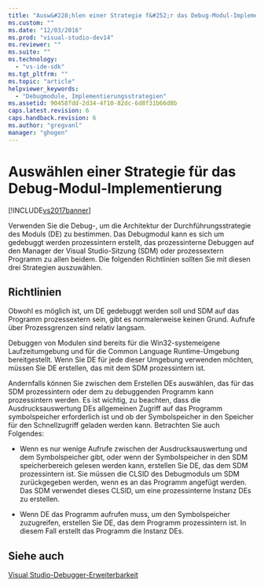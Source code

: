 ```yaml
---
title: "Ausw&#228;hlen einer Strategie f&#252;r das Debug-Modul-Implementierung | Microsoft Docs"
ms.custom: ""
ms.date: "12/03/2016"
ms.prod: "visual-studio-dev14"
ms.reviewer: ""
ms.suite: ""
ms.technology: 
  - "vs-ide-sdk"
ms.tgt_pltfrm: ""
ms.topic: "article"
helpviewer_keywords: 
  - "Debugmodule, Implementierungsstrategien"
ms.assetid: 90458fdd-2d34-4f10-82dc-6d8f31b66d8b
caps.latest.revision: 6
caps.handback.revision: 6
ms.author: "gregvanl"
manager: "ghogen"
---
```

# Ausw&#228;hlen einer Strategie f&#252;r das Debug-Modul-Implementierung
[!INCLUDE[vs2017banner](../../code-quality/includes/vs2017banner.md)]

Verwenden Sie die Debug\-, um die Architektur der Durchführungsstrategie des Moduls \(DE\) zu bestimmen.  Das Debugmodul kann es sich um gedebuggt werden prozessintern erstellt, das prozessinterne Debuggen auf den Manager der Visual Studio\-Sitzung \(SDM\) oder prozessextern Programm zu allen beidem.  Die folgenden Richtlinien sollten Sie mit diesen drei Strategien auszuwählen.  
  
## Richtlinien  
 Obwohl es möglich ist, um DE gedebuggt werden soll und SDM auf das Programm prozessextern sein, gibt es normalerweise keinen Grund.  Aufrufe über Prozessgrenzen sind relativ langsam.  
  
 Debuggen von Modulen sind bereits für die Win32\-systemeigene Laufzeitumgebung und für die Common Language Runtime\-Umgebung bereitgestellt.  Wenn Sie DE für jede dieser Umgebung verwenden möchten, müssen Sie DE erstellen, das mit dem SDM prozessintern ist.  
  
 Andernfalls können Sie zwischen dem Erstellen DEs auswählen, das für das SDM prozessintern oder dem zu debuggenden Programm kann prozessintern werden.  Es ist wichtig, zu beachten, dass die Ausdrucksauswertung DEs allgemeinen Zugriff auf das Programm symbolspeicher erforderlich ist und ob der Symbolspeicher in den Speicher für den Schnellzugriff geladen werden kann.  Betrachten Sie auch Folgendes:  
  
-   Wenn es nur wenige Aufrufe zwischen der Ausdrucksauswertung und dem Symbolspeicher gibt, oder wenn der Symbolspeicher in den SDM speicherbereich gelesen werden kann, erstellen Sie DE, das dem SDM prozessintern ist.  Sie müssen die CLSID des Debugmoduls um SDM zurückgegeben werden, wenn es an das Programm angefügt werden.  Das SDM verwendet dieses CLSID, um eine prozessinterne Instanz DEs zu erstellen.  
  
-   Wenn DE das Programm aufrufen muss, um den Symbolspeicher zuzugreifen, erstellen Sie DE, das dem Programm prozessintern ist.  In diesem Fall erstellt das Programm die Instanz DEs.  
  
## Siehe auch  
 [Visual Studio\-Debugger\-Erweiterbarkeit](../../extensibility/debugger/visual-studio-debugger-extensibility.md)